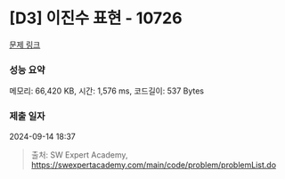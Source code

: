 # [D3] 이진수 표현 - 10726 

[문제 링크](https://swexpertacademy.com/main/code/problem/problemDetail.do?contestProbId=AXRSXf_a9qsDFAXS) 

### 성능 요약

메모리: 66,420 KB, 시간: 1,576 ms, 코드길이: 537 Bytes

### 제출 일자

2024-09-14 18:37



> 출처: SW Expert Academy, https://swexpertacademy.com/main/code/problem/problemList.do